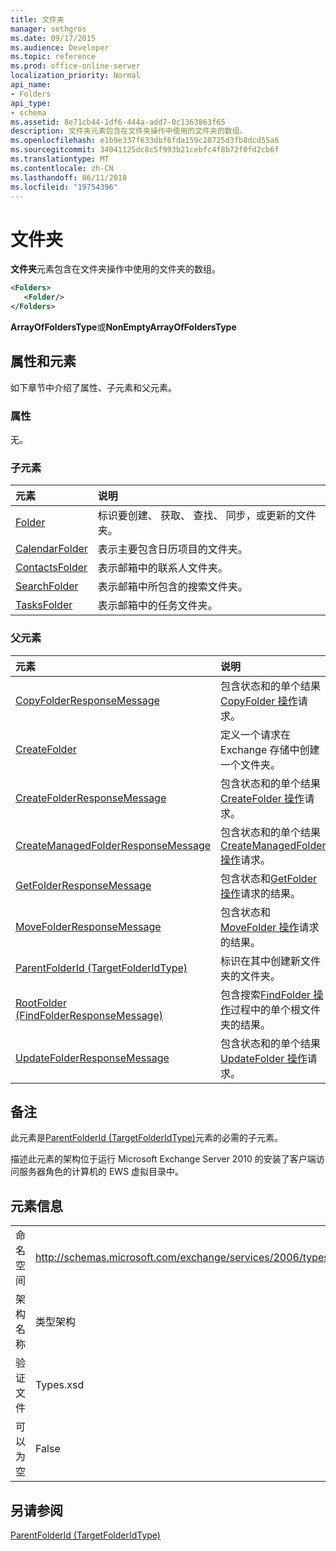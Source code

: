 ```yaml
---
title: 文件夹
manager: sethgros
ms.date: 09/17/2015
ms.audience: Developer
ms.topic: reference
ms.prod: office-online-server
localization_priority: Normal
api_name:
- Folders
api_type:
- schema
ms.assetid: 8e71cb44-1df6-444a-add7-0c1363863f65
description: 文件夹元素包含在文件夹操作中使用的文件夹的数组。
ms.openlocfilehash: e1b9e337f633dbf6fda159c28725d3fb8dcd55a6
ms.sourcegitcommit: 34041125dc8c5f993b21cebfc4f8b72f0fd2cb6f
ms.translationtype: MT
ms.contentlocale: zh-CN
ms.lasthandoff: 06/11/2018
ms.locfileid: "19754396"
---
```

# <a name="folders"></a>文件夹

**文件夹**元素包含在文件夹操作中使用的文件夹的数组。 
  
```xml
<Folders>
   <Folder/>
</Folders>
```

 **ArrayOfFoldersType**或**NonEmptyArrayOfFoldersType**
## <a name="attributes-and-elements"></a>属性和元素

如下章节中介绍了属性、子元素和父元素。
  
### <a name="attributes"></a>属性

无。
  
### <a name="child-elements"></a>子元素

|**元素**|**说明**|
|:-----|:-----|
|[Folder](folder.md) <br/> |标识要创建、 获取、 查找、 同步，或更新的文件夹。  <br/> |
|[CalendarFolder](calendarfolder.md) <br/> |表示主要包含日历项目的文件夹。  <br/> |
|[ContactsFolder](contactsfolder.md) <br/> |表示邮箱中的联系人文件夹。  <br/> |
|[SearchFolder](searchfolder.md) <br/> |表示邮箱中所包含的搜索文件夹。  <br/> |
|[TasksFolder](tasksfolder.md) <br/> |表示邮箱中的任务文件夹。  <br/> |
   
### <a name="parent-elements"></a>父元素

|**元素**|**说明**|
|:-----|:-----|
|[CopyFolderResponseMessage](copyfolderresponsemessage.md) <br/> |包含状态和的单个结果[CopyFolder 操作](copyfolder-operation.md)请求。  <br/> |
|[CreateFolder](createfolder.md) <br/> |定义一个请求在 Exchange 存储中创建一个文件夹。  <br/> |
|[CreateFolderResponseMessage](createfolderresponsemessage.md) <br/> |包含状态和的单个结果[CreateFolder 操作](createfolder-operation.md)请求。  <br/> |
|[CreateManagedFolderResponseMessage](createmanagedfolderresponsemessage.md) <br/> |包含状态和的单个结果[CreateManagedFolder 操作](createmanagedfolder-operation.md)请求。  <br/> |
|[GetFolderResponseMessage](getfolderresponsemessage.md) <br/> |包含状态和[GetFolder 操作](getfolder-operation.md)请求的结果。  <br/> |
|[MoveFolderResponseMessage](movefolderresponsemessage.md) <br/> |包含状态和[MoveFolder 操作](movefolder-operation.md)请求的结果。  <br/> |
|[ParentFolderId (TargetFolderIdType)](parentfolderid-targetfolderidtype.md) <br/> |标识在其中创建新文件夹的文件夹。  <br/> |
|[RootFolder (FindFolderResponseMessage)](rootfolder-findfolderresponsemessage.md) <br/> |包含搜索[FindFolder 操作](findfolder-operation.md)过程中的单个根文件夹的结果。  <br/> |
|[UpdateFolderResponseMessage](updatefolderresponsemessage.md) <br/> |包含状态和的单个结果[UpdateFolder 操作](updatefolder-operation.md)请求。  <br/> |
   
## <a name="remarks"></a>备注

此元素是[ParentFolderId (TargetFolderIdType)](parentfolderid-targetfolderidtype.md)元素的必需的子元素。 
  
描述此元素的架构位于运行 Microsoft Exchange Server 2010 的安装了客户端访问服务器角色的计算机的 EWS 虚拟目录中。
  
## <a name="element-information"></a>元素信息

|||
|:-----|:-----|
|命名空间  <br/> |http://schemas.microsoft.com/exchange/services/2006/types  <br/> |
|架构名称  <br/> |类型架构  <br/> |
|验证文件  <br/> |Types.xsd  <br/> |
|可以为空  <br/> |False  <br/> |
   
## <a name="see-also"></a>另请参阅



[ParentFolderId (TargetFolderIdType)](parentfolderid-targetfolderidtype.md)

